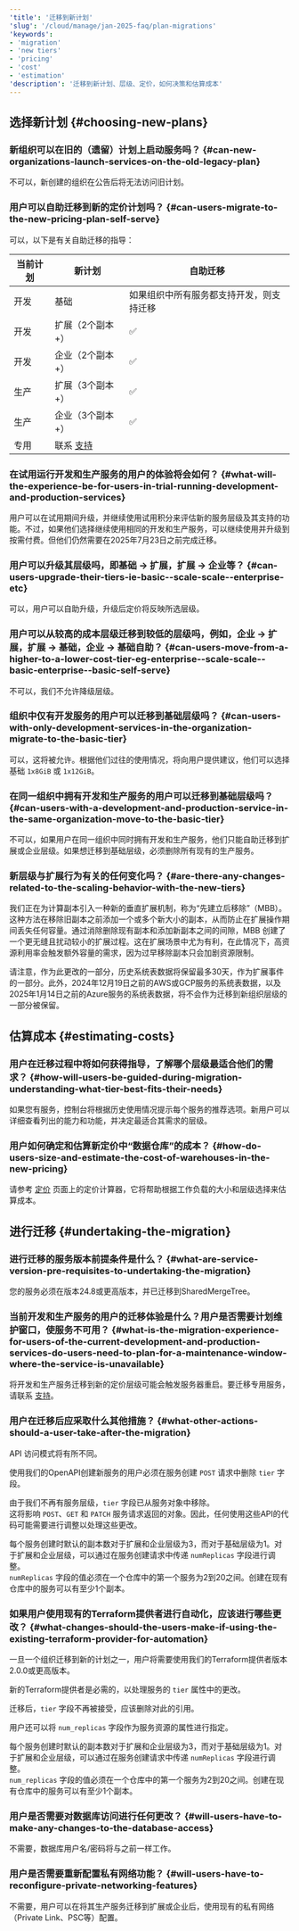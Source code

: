 ```yaml
---
'title': '迁移到新计划'
'slug': '/cloud/manage/jan-2025-faq/plan-migrations'
'keywords':
- 'migration'
- 'new tiers'
- 'pricing'
- 'cost'
- 'estimation'
'description': '迁移到新计划、层级、定价，如何决策和估算成本'
---
```


## 选择新计划 {#choosing-new-plans}

### 新组织可以在旧的（遗留）计划上启动服务吗？ {#can-new-organizations-launch-services-on-the-old-legacy-plan}

不可以，新创建的组织在公告后将无法访问旧计划。

### 用户可以自助迁移到新的定价计划吗？ {#can-users-migrate-to-the-new-pricing-plan-self-serve}

可以，以下是有关自助迁移的指导：

| 当前计划      | 新计划                   | 自助迁移                                                                                                                                                |
|---------------|--------------------------|---------------------------------------------------------------------------------------------------------------------------------------------------------|
| 开发          | 基础                     | 如果组织中所有服务都支持开发，则支持迁移                                                                                                                  |
| 开发          | 扩展（2个副本+）         | :white_check_mark:                                                                                                                                         |
| 开发          | 企业（2个副本+）         | :white_check_mark:                                                                                                                                          |
| 生产          | 扩展（3个副本+）         | :white_check_mark:                                                                                                                                          |
| 生产          | 企业（3个副本+）         | :white_check_mark:                                                                                                                                           |
| 专用          | 联系 [支持](https://clickhouse.com/support/program) |

### 在试用运行开发和生产服务的用户的体验将会如何？ {#what-will-the-experience-be-for-users-in-trial-running-development-and-production-services}

用户可以在试用期间升级，并继续使用试用积分来评估新的服务层级及其支持的功能。不过，如果他们选择继续使用相同的开发和生产服务，可以继续使用并升级到按需付费。但他们仍然需要在2025年7月23日之前完成迁移。

### 用户可以升级其层级吗，即基础 → 扩展，扩展 → 企业等？ {#can-users-upgrade-their-tiers-ie-basic--scale-scale--enterprise-etc}

可以，用户可以自助升级，升级后定价将反映所选层级。

### 用户可以从较高的成本层级迁移到较低的层级吗，例如，企业 → 扩展，扩展 → 基础，企业 → 基础自助？ {#can-users-move-from-a-higher-to-a-lower-cost-tier-eg-enterprise--scale-scale--basic-enterprise--basic-self-serve}

不可以，我们不允许降级层级。

### 组织中仅有开发服务的用户可以迁移到基础层级吗？ {#can-users-with-only-development-services-in-the-organization-migrate-to-the-basic-tier}

可以，这将被允许。根据他们过往的使用情况，将向用户提供建议，他们可以选择基础 `1x8GiB` 或 `1x12GiB`。

### 在同一组织中拥有开发和生产服务的用户可以迁移到基础层级吗？ {#can-users-with-a-development-and-production-service-in-the-same-organization-move-to-the-basic-tier}

不可以，如果用户在同一组织中同时拥有开发和生产服务，他们只能自助迁移到扩展或企业层级。如果想迁移到基础层级，必须删除所有现有的生产服务。

### 新层级与扩展行为有关的任何变化吗？ {#are-there-any-changes-related-to-the-scaling-behavior-with-the-new-tiers}

我们正在为计算副本引入一种新的垂直扩展机制，称为“先建立后移除”（MBB）。这种方法在移除旧副本之前添加一个或多个新大小的副本，从而防止在扩展操作期间丢失任何容量。通过消除删除现有副本和添加新副本之间的间隙，MBB 创建了一个更无缝且扰动较小的扩展过程。这在扩展场景中尤为有利，在此情况下，高资源利用率会触发额外容量的需求，因为过早移除副本只会加剧资源限制。

请注意，作为此更改的一部分，历史系统表数据将保留最多30天，作为扩展事件的一部分。此外，2024年12月19日之前的AWS或GCP服务的系统表数据，以及2025年1月14日之前的Azure服务的系统表数据，将不会作为迁移到新组织层级的一部分被保留。

## 估算成本 {#estimating-costs}

### 用户在迁移过程中将如何获得指导，了解哪个层级最适合他们的需求？ {#how-will-users-be-guided-during-migration-understanding-what-tier-best-fits-their-needs}

如果您有服务，控制台将根据历史使用情况提示每个服务的推荐选项。新用户可以详细查看列出的能力和功能，并决定最适合其需求的层级。

### 用户如何确定和估算新定价中“数据仓库”的成本？ {#how-do-users-size-and-estimate-the-cost-of-warehouses-in-the-new-pricing}

请参考 [定价](https://clickhouse.com/pricing) 页面上的定价计算器，它将帮助根据工作负载的大小和层级选择来估算成本。

## 进行迁移 {#undertaking-the-migration}

### 进行迁移的服务版本前提条件是什么？ {#what-are-service-version-pre-requisites-to-undertaking-the-migration}

您的服务必须在版本24.8或更高版本，并已迁移到SharedMergeTree。

### 当前开发和生产服务的用户的迁移体验是什么？用户是否需要计划维护窗口，使服务不可用？ {#what-is-the-migration-experience-for-users-of-the-current-development-and-production-services-do-users-need-to-plan-for-a-maintenance-window-where-the-service-is-unavailable}

将开发和生产服务迁移到新的定价层级可能会触发服务器重启。要迁移专用服务，请联系 [支持](https://clickhouse.com/support/program)。

### 用户在迁移后应采取什么其他措施？ {#what-other-actions-should-a-user-take-after-the-migration}

API 访问模式将有所不同。

使用我们的OpenAPI创建新服务的用户必须在服务创建 `POST` 请求中删除 `tier` 字段。

由于我们不再有服务层级，`tier` 字段已从服务对象中移除。  
这将影响 `POST`、`GET` 和 `PATCH` 服务请求返回的对象。因此，任何使用这些API的代码可能需要进行调整以处理这些更改。

每个服务创建时默认的副本数对于扩展和企业层级为3，而对于基础层级为1。对于扩展和企业层级，可以通过在服务创建请求中传递 `numReplicas` 字段进行调整。  
`numReplicas` 字段的值必须在一个仓库中的第一个服务为2到20之间。创建在现有仓库中的服务可以有至少1个副本。

### 如果用户使用现有的Terraform提供者进行自动化，应该进行哪些更改？ {#what-changes-should-the-users-make-if-using-the-existing-terraform-provider-for-automation}

一旦一个组织迁移到新的计划之一，用户将需要使用我们的Terraform提供者版本2.0.0或更高版本。

新的Terraform提供者是必需的，以处理服务的 `tier` 属性中的更改。

迁移后，`tier` 字段不再被接受，应该删除对此的引用。

用户还可以将 `num_replicas` 字段作为服务资源的属性进行指定。

每个服务创建时默认的副本数对于扩展和企业层级为3，而对于基础层级为1。对于扩展和企业层级，可以通过在服务创建请求中传递 `numReplicas` 字段进行调整。  
`num_replicas` 字段的值必须在一个仓库中的第一个服务为2到20之间。创建在现有仓库中的服务可以有至少1个副本。

### 用户是否需要对数据库访问进行任何更改？ {#will-users-have-to-make-any-changes-to-the-database-access}

不需要，数据库用户名/密码将与之前一样工作。

### 用户是否需要重新配置私有网络功能？ {#will-users-have-to-reconfigure-private-networking-features}

不需要，用户可以在将其生产服务迁移到扩展或企业后，使用现有的私有网络（Private Link、PSC等）配置。
